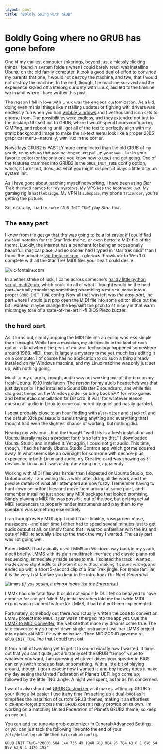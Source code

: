 ```yaml
---
layout: post
title: "Boldly Going with GRUB"
---
```


# Boldly Going where no GRUB has gone before

One of my earliest computer tinkerings, beyond just aimlessly clicking things I found in system folders when I could barely read, was installing Ubuntu on the old family computer. It took a good deal of effort to convince my parents that one, *it* would not destroy the machine, and two, that *I* would not destroy the machine. In the end, though, the machine survived and the experience kicked off a lifelong curiosity with Linux, and led to the timeline we inhabit where I have written this post. 

The reason I fell in love with Linux was the endless customization. As a kid, doing even menial things like installing updates or fighting with drivers was endlessly fun when you had [wobbly windows](https://www.omgubuntu.co.uk/2018/09/wobbly-windows-new-libanimation-linux-library) and five thousand icon sets to choose from. The possibilities were endless, and they extended not just to the desktop UI itself but to GRUB, where I would spend hours configuring, GIMPing, and rebooting until I got all of the text to perfectly align with my static background image to make the all-text menu look like a proper 2005 graphical menu--naturally, with Tux in the corner. 

Nowadays GRUB2 is VASTLY more complicated than the old GRUB of my youth, so much so that you no longer just pull up your `menu.lst` in your favorite editor (or the only one you know how to use) and get going. One of the features crammed into GRUB2 is the `GRUB_INIT_TUNE` config option, which, it turns out, does just what you might suspect: it plays a little ditty on system init. 

As I have gone about teaching myself networking, I have been using *Star Trek*-themed names for my systems. My VPS has the hostname `ds9`. My gaming rig is `battlebridge`. My VPN is `subspace`, my phone `tricorder`, you're getting the picture. 

So, naturally, I had to make `GRUB_INIT_TUNE` play *Star Trek*. 

## The easy part

I knew from the get go that this was going to be a lot easier if I could find musical notation for the Star Trek theme, or even better, a MIDI file of the theme. Luckily, the internet has a penchant for being an occasionally beautiful, magical place, and no sooner had I typed in "star trek midi" than I found the adorable [vic-fontaine.com](http://www.vic-fontaine.com), a glorious throwback to Web 1.0 complete with all the Star Trek MIDI files your heart could desire. 

![vic-fontaine.com](queenkjuul.github.io/images/vic.png)

In another stroke of luck, I came across someone's [handy little python script, midi2grub](https://gitlab.com/lukasfink1/midi2grub), which could do all of what I thought would be the hard part--actually translating something resembling a musical score into a proper `GRUB_INIT_TUNE` config. Now all that was left was *the easy part*, the part where I would just pop open the MIDI file into some editor, slice out the bit I wanted, maybe change the key/shift the pitch to sit nicely in that warm midrangey tone of a state-of-the-art hi-fi BIOS Piezo buzzer. 

## the hard part

As it turns out, simply popping the MIDI file into an editor was less simple than I thought. While I am a musician, my abilities lie in the land of rock guitar--a land where the peak of musical technology happened somewhere around 1968. MIDI, then, is largely a mystery to me yet, much less editing it on a computer. I of course had no application to do such a thing already installed on my Windows machine, and my Linux machine was only just set up, with nothing going. 

Much to my chagrin, though, audio was not working out-of-the-box on my fresh Ubuntu 19.10 installation. The reason for my audio headaches was that just days prior I had installed a Sound Blaster Z soundcard, and while this did great things on the Windows side like bring back EAX for retro games and better echo cancellation for Discord, it was, for whatever reason, causing all audio in Linux to come out incredibly quiet and nastily garbled. 

I spent probably close to an hour fiddling with `alsa-mixer` and `qjackctl` and the default Xfce pulseaudio panels trying anything and everything that I thought had even the slightest chance of working, but nothing did. 

Nearing my wits end, I had the thought "well this is a fresh installation and Ubuntu literally makes a product for this so let's try that." I downloaded Ubuntu Studio and installed it. Yet again, I could not get audio. This time, though, I had the handy Ubuntu Studio Controls app which got me squared away. In what seems like an oversight for someone with decade-plus experience in both Linux and audio, my Creative card was showing as 3 devices in Linux and I was using the wrong one, apparently. 

Working with MIDI files was harder than I expected on Ubuntu Studio, too. Unfortunately, I am writing this a while after doing all the work, and the precise details of what all I attempted are now fuzzy. I remember having to hunt down soundfont files and move them around at some point, and I remember installing just about any MIDI package that looked promising. Simply playing a MIDI file was possible out of the box, but getting actual MIDI sequencers to properly render instruments and play them to my speakers was something else entirely. 

I ran through every MIDI app I could find--timidity, rosegarden, muse, musescore--and each time I either had to spend several minutes just to get audio output at all, or simply found that I was too unfamiliar with the ins and outs of MIDI to actually slice up the track the way I wanted. The easy part was not going well. 

Enter LMMS. I had actually used LMMS on Windows way back in my youth, albeit briefly. LMMS with its plain multitrack interface and classic piano-roll sequencing, immediately made sense to me. I isolated the track I wanted, made some slight edits to shorten it up without making it sound wrong, and ended up with a short 5-second clip of a Star Trek jingle. For those familiar, it is the very first fanfare you hear in the intro from *The Next Generation*. 

![lmms](https://queenkjuul.github.io/images/lmms.png)
*[if you squint, it almost looks like the Enterprise]*

LMMS had one fatal flaw. It could not export MIDI. I felt so betrayed to have come so far and yet failed. My initial searches told me that while MIDI export was a planned feature for LMMS, it had not yet been implemented. 

Fortunately, somebody out there *had* actually written the code to convert an LMMS project into MIDI. It just wasn't merged into the app yet. Cue the [LMMS to MIDI Converter](https://www.lynxwave.com/LMMStoMIDI/LMMStoMIDIConverter.html), the website that made my dreams come true. The site converted my stripped-down single-instrument two-bar LMMS project into a plain old MIDI file with no issues. Then MIDI2GRUB gave me a `GRUB_INIT_TUNE` line that I could test out. 

It took a bit of tweaking yet to get it to sound exactly how I wanted. It turns out that you can't quite just arbitrarily set the GRUB "tempo" value to whatever you want, I am guessing whatever drives your speaker in BIOS can only switch tones so fast, or something. With a little bit of playing around, though, I got it exactly how I wanted it, and boy howdy does it make my day seeing the United Federation of Planets UEFI logo come up, followed by the little TNG Jingle. A night well spent, as far as I'm concerned. 

I want to also shout out [GRUB Customizer](https://launchpad.net/grub-customizer) as it makes setting up GRUB to your liking a lot easier. I use it any time I'm setting up a dual-boot as it simplifies the installtion of custom GRUB themes, making it an effortless click-and-forget process that GRUB doesn't really provide on its own. I'm working on a matching United Federation of Planets GRUB2 theme, so keep an eye out. 

You can add the tune via grub-customizer in General>Advanced Settings, or you can just tack the following line onto the end of your `/etc/default/grub` file then run `grub-mkconfig`. 

`GRUB_INIT_TUNE="20000 584 144 736 48 1048 288 984 96 784 63 0 1 656 64 880 63 0 1 1176 192"`
